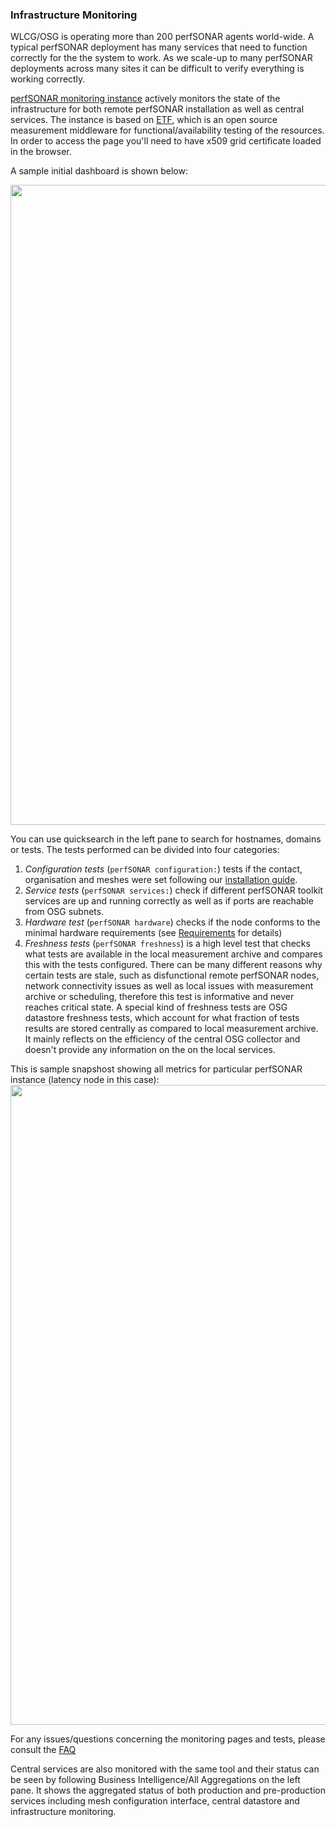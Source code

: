 ### Infrastructure Monitoring

WLCG/OSG is operating more than 200 perfSONAR agents world-wide. A typical perfSONAR deployment has many services that need to function correctly for the the system to work.  As we scale-up to many perfSONAR deployments across many sites it can be
difficult to verify everything is working correctly.   

[perfSONAR monitoring instance](https://psetf.opensciencegrid.org/etf/check_mk/index.py?start_url=%2Fetf%2Fcheck_mk%2Fdashboard.py) actively monitors the state of the infrastructure for both remote perfSONAR installation as well as central services. The instance is based on [ETF](http://etf.cern.ch/docs/latest/), which is an open source measurement middleware for functional/availability testing of the resources. In order to access the page you'll need to have x509 grid certificate loaded in the browser. 

A sample initial dashboard is shown below:

<img src="/networking/img/etf.png" width="1024">

You can use quicksearch in the left pane to search for hostnames, domains or tests. The tests performed can be divided into four categories:

1. *Configuration tests* (`perfSONAR configuration:`) tests if the contact, organisation and meshes were set following our [installation guide](installation.md).
2. *Service tests* (`perfSONAR services:`) check if different perfSONAR toolkit services are up and running correctly as well as if ports are reachable from OSG subnets.
3. *Hardware test* (`perfSONAR hardware`) checks if the node conforms to the minimal hardware requirements (see [Requirements](deployment-models.md) for details)
4. *Freshness tests* (`perfSONAR freshness`) is a high level test that checks what tests are available in the local measurement archive and compares this with the tests configured. There can be many different reasons why certain tests are stale, such as disfunctional remote perfSONAR nodes, network connectivity issues as well as local issues with measurement archive or scheduling, therefore this test is informative and never reaches critical state. A special kind of freshness tests are OSG datastore freshness tests, which account for what fraction of tests results are stored centrally as compared to local measurement archive. It mainly reflects on the efficiency of the central OSG collector and doesn't provide any information on the on the local services.

This is sample snapshost showing all metrics for particular perfSONAR instance (latency node in this case):
<img src="/networking/img/etf_page.png" width="1024">

For any issues/questions concerning the monitoring pages and tests, please consult the [FAQ](faq.md)

Central services are also monitored with the same tool and their status can be seen by following Business Intelligence/All Aggregations on the left pane. It shows the aggregated status of both production and pre-production services including mesh configuration interface, central datastore and infrastructure monitoring. 









